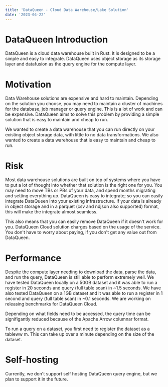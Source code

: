 ```yaml
---
title: 'DataQueen - Cloud Data Warehouse/Lake Solution'
date: '2023-04-22'
---
```


# DataQueen Introduction

DataQueen is a cloud data warehouse built in Rust. It is designed to be a simple and easy to integrate. DataQueen uses object storage as its storage layer and datafusion as the query engine for the compute layer.

# Motivation

Data Warehouse solutions are expensive and hard to maintain. Depending on the solution you choose, you may need to maintain a cluster of machines for the database, job manager or query engine. This is a lot of work and can be expensive. DataQueen aims to solve this problem by providing a simple solution that is easy to maintain and cheap to run.

We wanted to create a data warehouse that you can run directly on your existing object storage data, with little to no data transformations. We also wanted to create a data warehouse that is easy to maintain and cheap to run.

# Risk

Most data warehouse solutions are built on top of systems where you have to put a lot of thought into whether that solution is the right one for you. You may need to move TBs or PBs of your data, and spend months migrating and setting everything up. DataQueen is easy to integrate; so you can easily integrate DataQueen into your existing infrastructure. If your data is already in object storage and in a parquet (csv and ndjson also supported) format, this will make the integrate almost seamless.

This also means that you can easily remove DataQueen if it doesn't work for you. DataQueen Cloud solution charges based on the usage of the service. You don't have to worry about paying, if you don't get any value out from DataQueen.

# Performance

Despite the compute layer needing to download the data, parse the data, and run the query, DataQueen is still able to perform extremely well. We have tested DataQueen locally on a 50GB dataset and it was able to run a register in 20 seconds and query (full table scan) in ~1.5 seconds. We have also tested DataQueen on a 1GB dataset and it was able to run a register in 1 second and query (full table scan) in ~0.1 seconds. We are working on releasing benchmarks for DataQueen Cloud.

Depending on what fields need to be accessed, the query time can be signifigantly reduced because of the Apache Arrow columnar format.

To run a query on a dataset, you first need to register the dataset as a tableww m. This can take up over a minute depending on the size of the dataset.

# Self-hosting

Currently, we don't support self hosting DataQueen query engine, but we plan to support it in the future.

